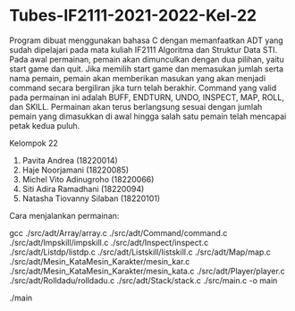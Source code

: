 # Tubes-IF2111-2021-2022-Kel-22

Program dibuat menggunakan bahasa C dengan memanfaatkan ADT yang sudah dipelajari pada mata kuliah IF2111 Algoritma dan Struktur Data STI. Pada awal permainan, pemain akan dimunculkan dengan dua pilihan, yaitu start game dan quit. Jika memilih start game dan memasukan jumlah serta nama pemain, pemain akan memberikan masukan yang akan menjadi command secara bergiliran jika turn telah berakhir. Command yang valid pada permainan ini adalah BUFF, ENDTURN, UNDO, INSPECT, MAP, ROLL, dan SKILL. Permainan akan terus berlangsung sesuai dengan jumlah pemain yang dimasukkan di awal hingga salah satu pemain telah mencapai petak kedua puluh.

Kelompok 22
1. Pavita Andrea                (18220014)
2. Haje Noorjamani              (18220085)
3. Michel Vito Adinugroho       (18220066)
4. Siti Adira Ramadhani         (18220094)
5. Natasha Tiovanny Silaban     (18220101)

Cara menjalankan permainan:

gcc ./src/adt/Array/array.c ./src/adt/Command/command.c ./src/adt/Impskill/impskill.c ./src/adt/Inspect/inspect.c ./src/adt/Listdp/listdp.c ./src/adt/Listskill/listskill.c ./src/adt/Map/map.c ./src/adt/Mesin_KataMesin_Karakter/mesin_kar.c ./src/adt/Mesin_KataMesin_Karakter/mesin_kata.c ./src/adt/Player/player.c ./src/adt/Rolldadu/rolldadu.c ./src/adt/Stack/stack.c ./src/main.c -o main

./main
